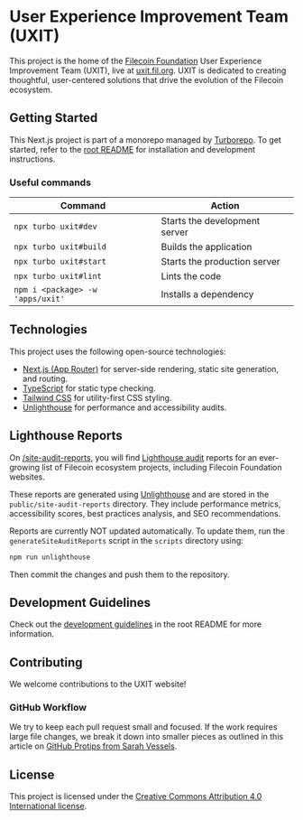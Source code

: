 # User Experience Improvement Team (UXIT)

This project is the home of the [Filecoin Foundation](https://fil.org/) User Experience Improvement Team (UXIT), live at [uxit.fil.org](https://uxit.fil.org). UXIT is dedicated to creating thoughtful, user-centered solutions that drive the evolution of the Filecoin ecosystem.

## Getting Started

This Next.js project is part of a monorepo managed by [Turborepo](https://turborepo.com/docs). To get started, refer to the [root README](../../README.md#getting-started) for installation and development instructions.

### Useful commands

| Command                          | Action                        |
| -------------------------------- | ----------------------------- |
| `npx turbo uxit#dev`             | Starts the development server |
| `npx turbo uxit#build`           | Builds the application        |
| `npx turbo uxit#start`           | Starts the production server  |
| `npx turbo uxit#lint`            | Lints the code                |
| `npm i <package> -w 'apps/uxit'` | Installs a dependency         |

## Technologies

This project uses the following open-source technologies:

- [Next.js (App Router)](https://nextjs.org/) for server-side rendering, static site generation, and routing.
- [TypeScript](https://www.typescriptlang.org/) for static type checking.
- [Tailwind CSS](https://tailwindcss.com/) for utility-first CSS styling.
- [Unlighthouse](https://unlighthouse.dev/) for performance and accessibility audits.

## Lighthouse Reports

On [/site-audit-reports](https://uxit.fil.org/site-audit-reports), you will find [Lighthouse audit](https://developer.chrome.com/docs/lighthouse/overview) reports for an ever-growing list of Filecoin ecosystem projects, including Filecoin Foundation websites.

These reports are generated using [Unlighthouse](https://unlighthouse.dev/integrations/ci) and are stored in the `public/site-audit-reports` directory. They include performance metrics, accessibility scores, best practices analysis, and SEO recommendations.

Reports are currently NOT updated automatically. To update them, run the `generateSiteAuditReports` script in the `scripts` directory using:

```bash
npm run unlighthouse
```

Then commit the changes and push them to the repository.

## Development Guidelines

Check out the [development guidelines](../../README.md#development-guidelines) in the root README for more information.

## Contributing

We welcome contributions to the UXIT website!

### GitHub Workflow

We try to keep each pull request small and focused. If the work requires large file changes, we break it down into smaller pieces as outlined in this article on [GitHub Protips from Sarah Vessels](https://github.blog/developer-skills/github/github-protips-tips-tricks-hacks-and-secrets-from-sarah-vessels/).

## License

This project is licensed under the [Creative Commons Attribution 4.0 International license](https://creativecommons.org/licenses/by/4.0/).
